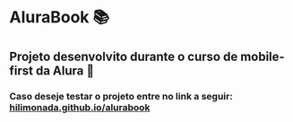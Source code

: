 # AluraBook 📚

## Projeto desenvolvito durante o curso de mobile-first da Alura 📱

### Caso deseje testar o projeto entre no link a seguir: [hilimonada.github.io/alurabook](https://ilimonada.github.io/alurabook/)
